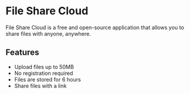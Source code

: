 # File Share Cloud

File Share Cloud is a free and open-source application that allows you to share files with anyone, anywhere.

## Features
 - Upload files up to 50MB
 - No registration required
 - Files are stored for 6 hours
 - Share files with a link